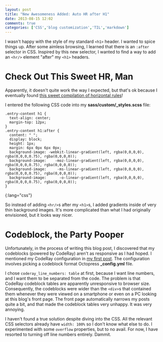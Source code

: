 ```yaml
---
layout: post
title: "New Awesomeness Added: Auto HR after H1"
date: 2013-08-15 12:02
comments: true
categories: ['CSS','blog customization','TIL','markdown']
---
```


I wasn't happy with the style of my standard `<h1>` header. I wanted to spice things up. After some aimless browsing, I learned that there is an `:after` selector in CSS. Inspired by this new selector, I wanted to find a way to add an `<hr/>` element "after" my `<h1>` headers. 

# Check Out This Sweet HR, Man

Apparently, it doesn't quite work the way I expected, but that's ok because I eventually found [this sweet compilation of horizontal rules](http://css-tricks.com/examples/hrs/)!

I entered the following CSS code into my **sass/custom/\_styles.scss** file:

~~~
.entry-content h1 {
  text-align: center;
  margin-top: 12px;
}
.entry-content h1:after {
  content: " ";
  display: block;
  height: 1px;
  margin: 6px 0px 6px 0px;
  background-image: -webkit-linear-gradient(left, rgba(0,0,0,0), rgba(0,0,0,0.75), rgba(0,0,0,0)); 
  background-image:    -moz-linear-gradient(left, rgba(0,0,0,0), rgba(0,0,0,0.75), rgba(0,0,0,0)); 
  background-image:     -ms-linear-gradient(left, rgba(0,0,0,0), rgba(0,0,0,0.75), rgba(0,0,0,0)); 
  background-image:      -o-linear-gradient(left, rgba(0,0,0,0), rgba(0,0,0,0.75), rgba(0,0,0,0)); 
}
~~~
{:lang="css"}

So instead of adding `<hr/>`s after my `<h1>`s, I added gradients inside of very thin background images. It's more complicated than what I had originally envisioned, but it looks way nicer.

# Codeblock, the Party Pooper
Unfortunately, in the process of writing this blog post, I discovered that my codeblocks (powered by CodeRay) aren't as responsive as I had hoped. I mentioned my CodeRay configuration in [my first post](/blog/2013/08/02/ready-set-octopress/#update-aug-10-2013). The configuration involves picking a codeblock format Octopress **\_config.yml** file.

I chose `coderay_line_numbers: table` at first, because I want line numbers, and I want them to be separated from the code. The problem is that CodeRay codeblock tables are apparently unresponsive to browser size. Consequently, the codeblocks were wider than the `<div>`s that contained them whenever they were viewed on a smartphone or even on a PC looking at this blog's front page. The front page automatically narrows my posts quite a bit, and that made the codeblock tables very unhappy. It was very annoying.

I haven't found a true solution despite diving into the CSS. All the relevant CSS selectors already have `width: 100%` so I don't know what else to do. I experimented with some `overflow` properties, but to no avail. For now, I have resorted to turning off line numbers entirely. Dammit.